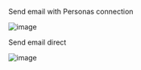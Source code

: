 Send email with Personas connection

![image](https://user-images.githubusercontent.com/108023571/183882234-2d26156c-9727-4875-a570-2ec46c1557b0.png)

Send email direct

![image](https://user-images.githubusercontent.com/108023571/183882028-d37e83ba-5d13-4c52-9d5a-b983686f38be.png)

